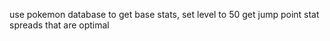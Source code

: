 use pokemon database to get base stats, set level to 50
get jump point stat spreads that are optimal

